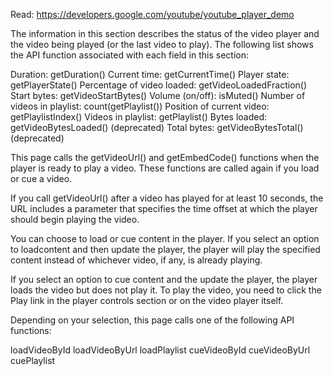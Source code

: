
Read: https://developers.google.com/youtube/youtube_player_demo


The information in this section describes the status of the video player and the video being played (or the last video to play). The following list shows the API function associated with each field in this section:

Duration:                     getDuration()
Current time:                 getCurrentTime()
Player state:                 getPlayerState()
Percentage of video loaded:   getVideoLoadedFraction()
Start bytes:                  getVideoStartBytes()
Volume (on/off):              isMuted()
Number of videos in playlist: count(getPlaylist())
Position of current video:    getPlaylistIndex()
Videos in playlist:           getPlaylist()
Bytes loaded:                 getVideoBytesLoaded() (deprecated)
Total bytes:                  getVideoBytesTotal() (deprecated)



This page calls the getVideoUrl() and getEmbedCode() functions when the player is ready to play a video. These functions are called again if you load or cue a video.


If you call getVideoUrl() after a video has played for at least 10 seconds, the URL includes a parameter that specifies the time offset at which the player should begin playing the video.





You can choose to load or cue content in the player.
If you select an option to loadcontent and then update the player, the player will play the specified content instead of whichever video, if any, is already playing.

If you select an option to cue  content and the update the player, the player loads the video but does not play it. To play the video, you need to click the Play  link in the player controls section or on the video player itself.

Depending on your selection, this page calls one of the following API functions:

 loadVideoById
 loadVideoByUrl
 loadPlaylist
 cueVideoById
 cueVideoByUrl
 cuePlaylist


